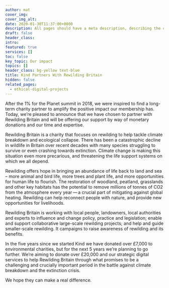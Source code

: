 ```yaml
---
author: mat
cover_img: 
cover_img_alt:
date: 2020-01-30T11:37:00+0000
description: All pages should have a meta description, describing the content of the page.
draft: false
header_class: 
intro:
featured: true
services: []
toc: false
key_topic: Our impact
topics: []
header_class: bg-yellow text-blue
title: Kind Partners With Rewilding Britain
hidden: false
related_pages:
  - ethical-digital-projects
---
```


After the 1% for the Planet summit in 2018, we were inspired to find a long-term charity partner to amplify the positive impact our membership has. Today, we’re pleased to announce that we have chosen to partner with Rewilding Britain and will be offering our support by way of monetary donations and our time and expertise.

Rewilding Britain is a charity that focuses on rewilding to help tackle climate breakdown and ecological collapse. There has been a catastrophic decline in wildlife in Britain over recent decades with many species struggling to survive or even crashing towards extinction. Climate change is making this situation even more precarious, and threatening the life support systems on which we all depend.

Rewilding offers hope in bringing an abundance of life back to land and sea – more animal and bird life, more trees and plant life, and more opportunities for human life to flourish. The restoration of woodland, peatland, grasslands and other key habitats has the potential to remove millions of tonnes of CO<span class="numbers">2</span> from the atmosphere every year — a crucial part of mitigating against global heating. Rewilding can help reconnect people with nature, and provide new opportunities for livelihoods. 

Rewilding Britain is working with local people, landowners, local authorities and experts to influence and change policy, practice and legislation; enable and support collaborative large-scale rewilding projects; and help and guide smaller-scale rewilding. It campaigns to raise awareness of rewilding and its benefits. 

In the five years since we started Kind we have donated over £7,000 to environmental charities, but for the next 5 years we’re planning to go further. We’re aiming to donate over £20,000 and our strategic digital services to help Rewilding Britain through what promises to be a challenging and crucially important period in the battle against climate breakdown and the extinction crisis.

We hope they can make a real difference.
